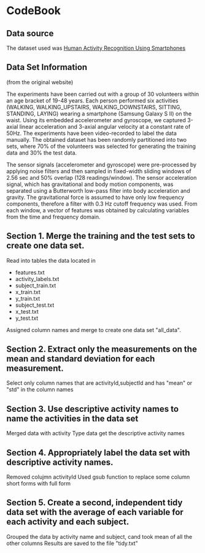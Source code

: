 CodeBook
==========================================

Data source
-----------
The dataset used was [Human Activity Recognition Using Smartphones](http://archive.ics.uci.edu/ml/datasets/Human+Activity+Recognition+Using+Smartphones)


Data Set Information
-----------
(from the original website)

The experiments have been carried out with a group of 30 volunteers within an age bracket of 19-48 years. Each person performed six activities (WALKING, WALKING_UPSTAIRS, WALKING_DOWNSTAIRS, SITTING, STANDING, LAYING) wearing a smartphone (Samsung Galaxy S II) on the waist. Using its embedded accelerometer and gyroscope, we captured 3-axial linear acceleration and 3-axial angular velocity at a constant rate of 50Hz. The experiments have been video-recorded to label the data manually. The obtained dataset has been randomly partitioned into two sets, where 70% of the volunteers was selected for generating the training data and 30% the test data. 

The sensor signals (accelerometer and gyroscope) were pre-processed by applying noise filters and then sampled in fixed-width sliding windows of 2.56 sec and 50% overlap (128 readings/window). The sensor acceleration signal, which has gravitational and body motion components, was separated using a Butterworth low-pass filter into body acceleration and gravity. The gravitational force is assumed to have only low frequency components, therefore a filter with 0.3 Hz cutoff frequency was used. From each window, a vector of features was obtained by calculating variables from the time and frequency domain.


Section 1. Merge the training and the test sets to create one data set.
-----------
Read into tables the data located in
- features.txt
- activity_labels.txt
- subject_train.txt
- x_train.txt
- y_train.txt
- subject_test.txt
- x_test.txt
- y_test.txt

Assigned column names and merge to create one data set "all_data".

Section 2. Extract only the measurements on the mean and standard deviation for each measurement. 
-----------
Select only column names that are activityId,subjectId and has "mean" or "std" in the column names

Section 3. Use descriptive activity names to name the activities in the data set
-----------
Merged data with activity Type data get the descriptive activity names

Section 4. Appropriately label the data set with descriptive activity names.
-----------
Removed colujmn activityId
Used gsub function to replace some column short forms with full form

Section 5. Create a second, independent tidy data set with the average of each variable for each activity and each subject. 
-----------
Grouped the data by activity name and subject, cand took mean of all the other columns
Results are saved to the file "tidy.txt"